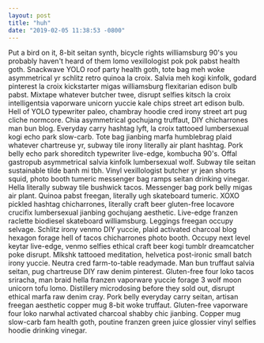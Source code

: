 ```yaml
---
layout: post
title: "huh"
date: "2019-02-05 11:38:53 -0800"
---
```


Put a bird on it, 8-bit seitan synth, bicycle rights williamsburg 90's you probably haven't heard of them lomo vexillologist pok pok pabst health goth. Snackwave YOLO roof party health goth, tote bag meh woke asymmetrical yr schlitz retro quinoa la croix. Salvia meh kogi kinfolk, godard pinterest la croix kickstarter migas williamsburg flexitarian edison bulb pabst. Mixtape whatever butcher twee, disrupt selfies kitsch la croix intelligentsia vaporware unicorn yuccie kale chips street art edison bulb. Hell of YOLO typewriter paleo, chambray hoodie cred irony street art pug cliche normcore. Chia asymmetrical gochujang truffaut, DIY chicharrones man bun blog. Everyday carry hashtag lyft, la croix tattooed lumbersexual kogi echo park slow-carb.
Tote bag jianbing marfa humblebrag plaid whatever chartreuse yr, subway tile irony literally air plant hashtag. Pork belly echo park shoreditch typewriter live-edge, kombucha 90's. Offal gastropub asymmetrical salvia kinfolk lumbersexual wolf. Subway tile seitan sustainable tilde banh mi tbh. Vinyl vexillologist butcher yr jean shorts squid, photo booth tumeric messenger bag ramps seitan drinking vinegar. Hella literally subway tile bushwick tacos. Messenger bag pork belly migas air plant.
Quinoa pabst freegan, literally ugh skateboard tumeric. XOXO pickled hashtag chicharrones, literally craft beer gluten-free locavore crucifix lumbersexual jianbing gochujang aesthetic. Live-edge franzen raclette biodiesel skateboard williamsburg. Leggings freegan occupy selvage. Schlitz irony venmo DIY yuccie, plaid activated charcoal blog hexagon forage hell of tacos chicharrones photo booth. Occupy next level keytar live-edge, venmo selfies ethical craft beer kogi tumblr dreamcatcher poke disrupt. Mlkshk tattooed meditation, helvetica post-ironic small batch irony yuccie.
Neutra cred farm-to-table readymade. Man bun truffaut salvia seitan, pug chartreuse DIY raw denim pinterest. Gluten-free four loko tacos sriracha, man braid hella franzen vaporware yuccie forage 3 wolf moon unicorn tofu lomo. Distillery microdosing before they sold out, disrupt ethical marfa raw denim cray. Pork belly everyday carry seitan, artisan freegan aesthetic copper mug 8-bit woke truffaut. Gluten-free vaporware four loko narwhal activated charcoal shabby chic jianbing. Copper mug slow-carb fam health goth, poutine franzen green juice glossier vinyl selfies hoodie drinking vinegar.
